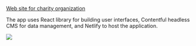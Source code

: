 <a href="https://rf21vek.ru/">Web site for charity organization </a>

The app uses React library for building user interfaces,
Contentful headless CMS for data management, and Netlify to host the application.

[//]: # (<img width="1438" alt="demoSite" src="https://imgur.com/wciv77g"/>)
[//]: # (<img width="1438" alt="performanceScore" src="https://imgur.com/fQlOhOI"/>)

![](https://imgur.com/wciv77g)
